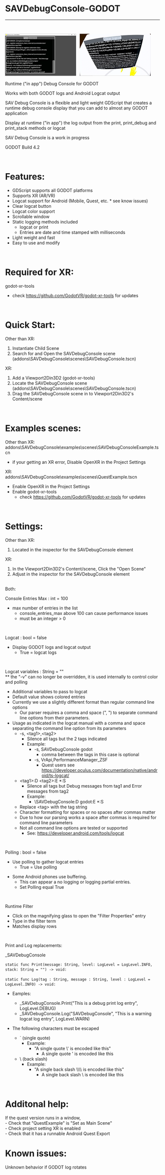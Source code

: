 # SAVDebugConsole-GODOT
---

&nbsp;

![SAVDebugConsole Screenshot_Desktop](Screenshot_Desktop.png)
&nbsp;
![SAVDebugConsole Screenshot_Quest](Screenshot_Quest.png)

Runtime ("in app") Debug Console for GODOT

Works with both GODOT logs and Android Logcat output

SAV Debug Console is a flexible and light weight GDScript that creates a runtime debug console display that you can add to almost any GODOT application

Display at runtime ("in app") the log output from the print, print_debug and print_stack  methods or logcat

SAV Debug Console is a work in progress

GODOT Build 4.2

&nbsp;

# Features:
- GDScript supports all GODOT platforms
- Supports XR (AR/VR)
- Logcat support for Android (Mobile, Quest, etc. * see know issues)
- Clear logcat button
- Logcat color support
- Scrollable window
- Static logging methods included
	- logcat or print
	- Entries are date and time stamped with milliseconds
- Light weight and fast
- Easy to use and modify

&nbsp;

# Required for XR:
godot-xr-tools
* check https://github.com/GodotVR/godot-xr-tools for updates

&nbsp;

# Quick Start:
Other than XR:
1. Instantiate Child Scene
2. Search for and Open the SAVDebugConsole scene (addons\SAVDebugConsole\scenes\SAVDebugConsole.tscn)

XR:
1. Add a Viewport2Din3D2 (godot-xr-tools)
2. Locate the SAVDebugConsole scene (addons\SAVDebugConsole\scenes\SAVDebugConsole.tscn)
3. Drag the SAVDebugConsole scene in to Viewport2Din3D2's Content/scene

&nbsp;

# Examples scenes:
Other than XR:<br>
addons\SAVDebugConsole\examples\scenes\SAVDebugConsoleExample.tscn
* if your getting an XR error, Disable OpenXR in the Project Settings

XR:<br>
addons\SAVDebugConsole\examples\scenes\QuestExample.tscn
* Enable OpenXR in the Project Settings
* Enable godot-xr-tools
	* check https://github.com/GodotVR/godot-xr-tools for updates

&nbsp;

# Settings:
Other than XR:
1. Located in the inspector for the SAVDebugConsole element

XR:
1. In the Viewport2Din3D2's Content/scene, Click the "Open Scene" 
2. Adjust in the inspector for the SAVDebugConsole element

<br>
Both:<br>

Console Entries Max : int = 100
- max number of entries in the list
	- console_entries_max above 100 can cause performance issues
	- must be an integer > 0

&nbsp;

Logcat : bool = false
- Display GODOT logs and logcat output
	- True = logcat logs

&nbsp;

Logcat variables : String = ""<br>
** the "-v" can no longer be overridden, it is used internally to control color and polling<br>
- Additional variables to pass to logcat
- Default value shows colored entries
- Currently we use a slightly different format than regular command line options
	- Our parser requires a comma and space (", ") to separate command line options from their parameters.
- Usage as indicated in the logcat manual with a comma and space separating the command line option from its parameters
	- \-s, \<tag1\>,\<tag2\>
		- Silence all tags but the 2 tags indicated
		- Example: 
			- \-s, SAVDebugConsole godot
				- comma between the tags in this case is optional
			- \-s, VrApi,PerformanceManager_ZSF
				- Quest users see https://developer.oculus.com/documentation/native/android/ts-logcat/
	- \<tag1\>:D \<tag2\>:E *:S 
		- Silence all tags but Debug messages from tag1 and Error messages from tag2
		- Example: 
			- \SAVDebugConsole:D godot:E *:S
	- Replace \<tag\> with the tag string
	- Character formatting for spaces or no spaces after commas matter
	- Due to how our parsing works a space after commas is required for command line parameters
	- Not all command line options are tested or supported
		- See: https://developer.android.com/tools/logcat

&nbsp;

Polling : bool = false
- Use polling to gather logcat entries
	- True = Use polling
* Some Android phones use buffering. 
	* This can appear a no logging or logging partial entries.
	* Set Polling equal True 

 

&nbsp;

Runtime Filter
- Click on the magnifying glass to open the "Filter Properties" entry
- Type in the filter term
- Matches display rows

&nbsp;

Print and Log replacements:

_SAVDebugConsole

	static func Print(message: String, level: LogLevel = LogLevel.INFO,  stack: String = "") -> void:

	static func Log(tag : String, message : String, level : LogLevel = LogLevel.INFO) -> void:

- Eamples:
	- _SAVDebugConsole.Print("This is a debug print log entry", LogLevel.DEBUG)
	- _SAVDebugConsole.Log("SAVDebugConsole", "This is a warning logcat log entry", LogLevel.WARN)

- The following characters must be escaped
	- ` (single quote)
		- Example:
			- "A single quote \\' is encoded like this"
				- A single quote ' is encoded like this
	- \ (back slash)
		- Example:
			- "A single back slash \\\\\\\\ is encoded like this"
				- A single back slash \\ is encoded like this
		
&nbsp;

# Additonal help:
If the quest version runs in a window, <br>
	- Check that "QuestExample" is "Set as Main Scene"  <br>
	- Check project setting XR is enabled <br>
	- Check that it has a runnable Android Quest Export
&nbsp;

# Known issues:

Unknown behavior if GODOT log rotates